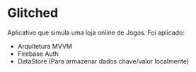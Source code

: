 # Glitched
Aplicativo que simula uma loja online de Jogos.
Foi aplicado:
* Arquitetura MVVM
* Firebase Auth
* DataStore (Para armazenar dados chave/valor localmente)
